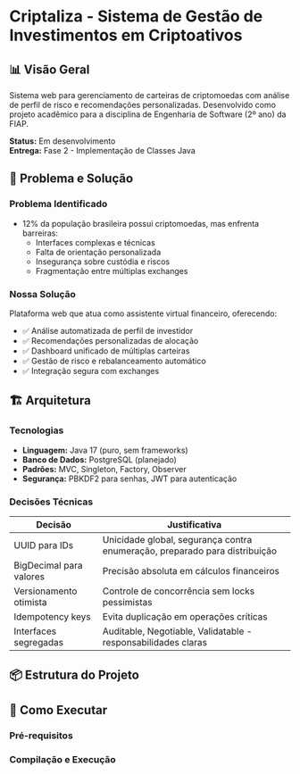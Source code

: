 # Criptaliza - Sistema de Gestão de Investimentos em Criptoativos

## 📊 Visão Geral

Sistema web para gerenciamento de carteiras de criptomoedas com análise de perfil de risco e recomendações personalizadas. Desenvolvido como projeto acadêmico para a disciplina de Engenharia de Software (2º ano) da FIAP.

**Status:** Em desenvolvimento  
**Entrega:** Fase 2 - Implementação de Classes Java

## 🎯 Problema e Solução

### Problema Identificado
- 12% da população brasileira possui criptomoedas, mas enfrenta barreiras:
  - Interfaces complexas e técnicas
  - Falta de orientação personalizada
  - Insegurança sobre custódia e riscos
  - Fragmentação entre múltiplas exchanges

### Nossa Solução
Plataforma web que atua como assistente virtual financeiro, oferecendo:
- ✅ Análise automatizada de perfil de investidor
- ✅ Recomendações personalizadas de alocação
- ✅ Dashboard unificado de múltiplas carteiras
- ✅ Gestão de risco e rebalanceamento automático
- ✅ Integração segura com exchanges

## 🏗️ Arquitetura

### Tecnologias
- **Linguagem:** Java 17 (puro, sem frameworks)
- **Banco de Dados:** PostgreSQL (planejado)
- **Padrões:** MVC, Singleton, Factory, Observer
- **Segurança:** PBKDF2 para senhas, JWT para autenticação

### Decisões Técnicas

| Decisão | Justificativa |
|---------|--------------|
| UUID para IDs | Unicidade global, segurança contra enumeração, preparado para distribuição |
| BigDecimal para valores | Precisão absoluta em cálculos financeiros |
| Versionamento otimista | Controle de concorrência sem locks pessimistas |
| Idempotency keys | Evita duplicação em operações críticas |
| Interfaces segregadas | Auditable, Negotiable, Validatable - responsabilidades claras |

## 📦 Estrutura do Projeto


## 🔧 Como Executar

### Pré-requisitos


### Compilação e Execução


